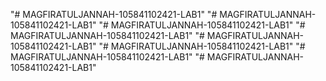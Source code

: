 "# MAGFIRATULJANNAH-105841102421-LAB1" 
"# MAGFIRATULJANNAH-105841102421-LAB1" 
"# MAGFIRATULJANNAH-105841102421-LAB1" 
"# MAGFIRATULJANNAH-105841102421-LAB1" 
"# MAGFIRATULJANNAH-105841102421-LAB1" 
"# MAGFIRATULJANNAH-105841102421-LAB1" 
"# MAGFIRATULJANNAH-105841102421-LAB1" 
"# MAGFIRATULJANNAH-105841102421-LAB1" 
